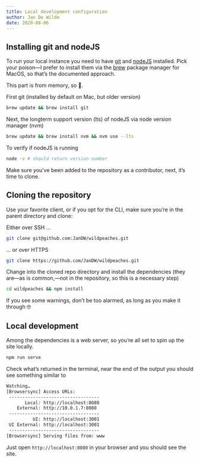 ```yaml
---
title: Local development configuration
author: Jan De Wilde
date: 2020-08-06
---
```


## Installing git and nodeJS

To run your local instance you need to have [git](https://git-scm.com/download/) and [nodeJS](https://nodejs.org/en/download/)
installed. Pick your poison—I prefer to install them via the [brew](https://brew.sh/) package manager for MacOS, so that’s the documented approach.

This part is from memory, so 🤞.

First git (installed by default on Mac, but older version)

```bash
brew update && brew install git
```

Next, the longterm support version (lts) of nodeJS via node version manager (nvm)

```bash
brew update && brew install nvm && nvm use --lts
```

To verify if nodeJS is running

```bash
node -v # should return version number
```

Make sure you’ve been added to the repository as a contributor, next, it’s time to clone.

## Cloning the repository

Use your favorite client, or if you opt for the CLI, make sure you’re in the parent directory and clone:

Either over SSH …

```bash
git clone git@github.com:JanDW/wildpeaches.git
```

… or over HTTPS

```bash
git clone https://github.com/JanDW/wildpeaches.git
```

Change into the cloned repo directory and install the dependencies (they are—as is common,—not in the repository, so this is a necessary step)

```bash
cd wildpeaches && npm install
```

If you see some warnings, don’t be too alarmed, as long as you make it through 🤓

## Local development

Among the dependencies is a web server, so you’re all set to spin up the site locally.

```bash
npm run serve
```

Check what’s returned in the terminal, near the end of the output you should see something similar to

```bash
Watching…
[Browsersync] Access URLs:
 ----------------------------------
       Local: http://localhost:8080
    External: http://10.0.1.7:8080
 ----------------------------------
          UI: http://localhost:3001
 UI External: http://localhost:3001
 ----------------------------------
[Browsersync] Serving files from: www
```

Just open `http://localhost:8080` in your browser and you should see the site.
